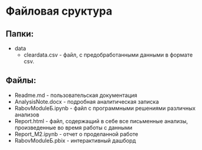 # Файловая сруктура
## Папки:
- data
    * cleardata.csv - файл, с предобработанными данными в формате csv.
## Файлы:
* Readme.md - пользовательская документация
* AnalysisNote.docx - подробная аналитическая записка
* RabovModuleБ.ipynb - файл с программными решениями различных анализов
* Report.html - файл, содержащий в себе все письменные анализы, произведенные во время работы с данными
* Report_M2.ipynb - отчет о проделанной работе
* RabovModuleБ.pbix - интерактивный дашборд
